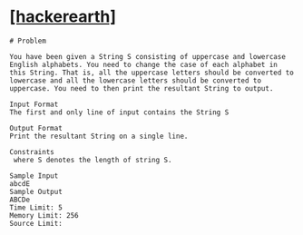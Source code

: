 # [[hackerearth]](https://www.hackerearth.com/practice/basic-programming/input-output/basics-of-input-output/practice-problems/algorithm/modify-the-string/)
```
# Problem

You have been given a String S consisting of uppercase and lowercase English alphabets. You need to change the case of each alphabet in this String. That is, all the uppercase letters should be converted to lowercase and all the lowercase letters should be converted to uppercase. You need to then print the resultant String to output.
```
```
Input Format
The first and only line of input contains the String S
```
```
Output Format
Print the resultant String on a single line.
```
```
Constraints
 where S denotes the length of string S.
```
```
Sample Input
abcdE
Sample Output
ABCDe
Time Limit: 5
Memory Limit: 256
Source Limit:
```
